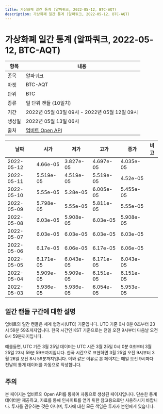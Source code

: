 ```yaml
---
title: 가상화폐 일간 통계 (알파쿼크, 2022-05-12, BTC-AQT)
description: 가상화폐 일간 통계 (알파쿼크, 2022-05-12, BTC-AQT)
---
```



가상화폐 일간 통계 (알파쿼크, 2022-05-12, BTC-AQT)
===

|항목|내용|
|--|--|
|종목|알파쿼크|
|마켓|BTC-AQT|
|단위|BTC|
|종류|일 단위 캔들 (10일치)|
|기간|2022년 05월 03일 09시 - 2022년 05월 12일 09시|
|생성일|2022년 05월 13일 06시|
|출처|[업비트 Open API](https://docs.upbit.com)|


|날짜|시가|저가|고가|종가|비고|
|--|--|--|--|--|--|
|2022-05-12|4.66e-05|3.827e-05|4.697e-05|4.035e-05|    |
|2022-05-11|5.519e-05|4.519e-05|5.519e-05|4.52e-05|    |
|2022-05-10|5.55e-05|5.28e-05|6.005e-05|5.455e-05|    |
|2022-05-09|5.798e-05|5.55e-05|5.811e-05|5.55e-05|    |
|2022-05-08|6.03e-05|5.908e-05|6.03e-05|5.908e-05|    |
|2022-05-07|6.03e-05|6.03e-05|6.03e-05|6.03e-05|    |
|2022-05-06|6.17e-05|6.06e-05|6.17e-05|6.06e-05|    |
|2022-05-05|6.171e-05|6.043e-05|6.171e-05|6.043e-05|    |
|2022-05-04|5.909e-05|5.909e-05|6.151e-05|6.151e-05|    |
|2022-05-03|5.936e-05|5.936e-05|6.054e-05|5.953e-05|    |


일간 캔들 구간에 대한 설명
---


업비트의 일간 캔들은 세계 협정시(UTC) 기준입니다. 
UTC 기준 0시 0분 0초부터 23시 59분 59초까지입니다. 
한국 시간인 KST 기준으로는 전일 오전 9시부터 다음날 오전 8시 59분까지입니다. 


예를들면, UTC 기준 3월 25일 데이터는 UTC 시준 3월 25일 0시 0분 0초부터 3월 25일 23시 59분 59초까지입니다. 
한국 시간으로 표현하면 3월 25일 오전 9시부터 3월 26일 오전 8시 59분까지입니다. 
이와 같은 이유로 본 페이지는 매일 오전 9시마다 전날의 통계 데이터를 자동으로 작성합니다. 


주의
---


본 페이지는 업비트의 Open API를 통하여 자동으로 생성된 페이지입니다. 
단순한 통계 데이터만 제공하고, 자료를 통해 인사이트를 얻기 위한 참고용으로만 사용하시기 바랍니다. 
투자를 권유하는 것은 아니며, 투자에 대한 모든 책임은 투자자 본인에게 있습니다. 
